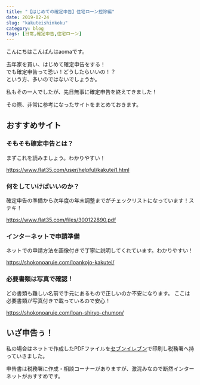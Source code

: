 ```yaml
---
title: "【はじめての確定申告】住宅ローン控除編"
date: 2019-02-24
slug: "kakuteishinkoku"
category: blog
tags: [日常,確定申告,住宅ローン]
---
```

<p>こんにちはこんばんはaomaです。</p>

<p>去年家を買い、はじめて確定申告をする！<br/>
でも確定申告って恐い！どうしたらいいの！？<br/>
という方、多いのではないでしょうか。</p>

<p>私もその一人でしたが、先日無事に確定申告を終えてきました！</p>

<p>その際、非常に参考になったサイトをまとめておきます。</p>

<h2>おすすめサイト</h2>

<h3>そもそも確定申告とは？</h3>

<p>まずこれを読みましょう。わかりやすい！</p>

<p><a href="https://www.flat35.com/user/helpful/kakutei1.html">https://www.flat35.com/user/helpful/kakutei1.html</a></p>

<h3>何をしていけばいいのか？</h3>

<p>確定申告の準備から次年度の年末調整までがチェックリストになっています！ステキ！</p>

<p><a href="https://www.flat35.com/files/300122890.pdf">https://www.flat35.com/files/300122890.pdf</a></p>

<h3>インターネットで申請準備</h3>

<p>ネットでの申請方法を画像付きで丁寧に説明してくれています。わかりやすい！</p>

<p><a href="https://shokonoaruie.com/loankojo-kakutei/">https://shokonoaruie.com/loankojo-kakutei/</a></p>

<h3>必要書類は写真で確認！</h3>

<p>どの書類も難しい名前で手元にあるもので正しいのか不安になります。
ここは必要書類が写真付きで載っているので安心！</p>

<p><a href="https://shokonoaruie.com/loan-shiryo-chumon/">https://shokonoaruie.com/loan-shiryo-chumon/</a></p>

<h2>いざ申告ぅ！</h2>

<p>私の場合はネットで作成したPDFファイルを<a class="keyword" href="http://d.hatena.ne.jp/keyword/%A5%BB%A5%D6%A5%F3%A5%A4%A5%EC%A5%D6%A5%F3">セブンイレブン</a>で印刷し税務署へ持っていきました。</p>

<p>申告書は税務署に作成・相談コーナーがありますが、激混みなので断然インターネットがおすすめです。</p>

